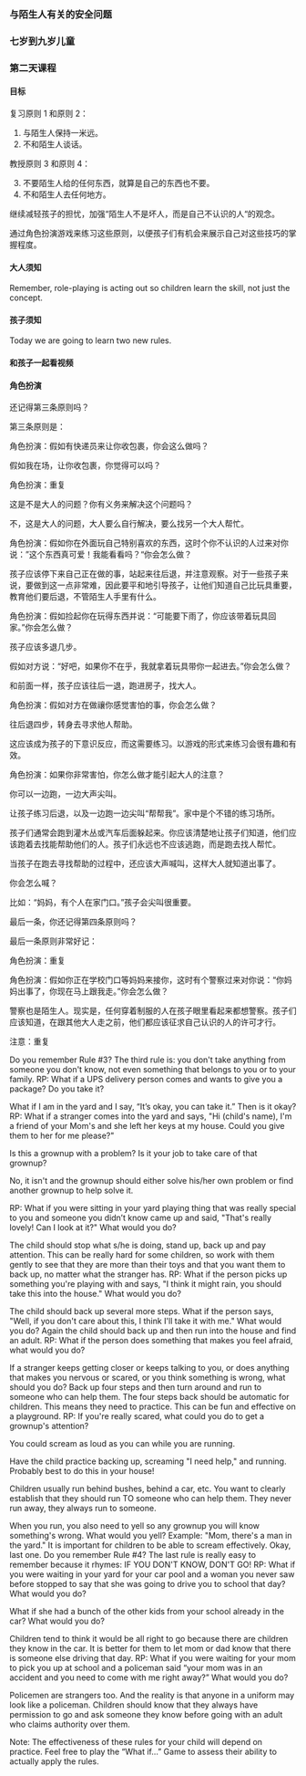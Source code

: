 ### 与陌生人有关的安全问题

### 七岁到九岁儿童

### 第二天课程

#### 目标

复习原则 1 和原则 2：

1. 与陌生人保持一米远。
2. 不和陌生人谈话。

教授原则 3 和原则 4：

3. 不要陌生人给的任何东西，就算是自己的东西也不要。
4. 不和陌生人去任何地方。

继续减轻孩子的担忧，加强“陌生人不是坏人，而是自己不认识的人“的观念。

通过角色扮演游戏来练习这些原则，以便孩子们有机会来展示自己对这些技巧的掌握程度。

#### 大人须知

Remember, role-playing is acting out so children learn the skill, not just the concept.

#### 孩子须知
 
Today we are going to learn two new rules.

#### 和孩子一起看视频

#### 角色扮演

还记得第三条原则吗？

第三条原则是：

角色扮演：假如有快递员来让你收包裹，你会这么做吗？

假如我在场，让你收包裹，你觉得可以吗？

角色扮演：重复

这是不是大人的问题？你有义务来解决这个问题吗？

不，这是大人的问题，大人要么自行解决，要么找另一个大人帮忙。

角色扮演：假如你在外面玩自己特别喜欢的东西，这时个你不认识的人过来对你说：”这个东西真可爱！我能看看吗？“你会怎么做？

孩子应该停下来自己正在做的事，站起来往后退，并注意观察。对于一些孩子来说，要做到这一点非常难，因此要平和地引导孩子，让他们知道自己比玩具重要，教育他们要后退，不管陌生人手里有什么。

角色扮演：假如捡起你在玩得东西并说：“可能要下雨了，你应该带着玩具回家。”你会怎么做？

孩子应该多退几步。

假如对方说：“好吧，如果你不在乎，我就拿着玩具带你一起进去。”你会怎么做？

和前面一样，孩子应该往后一退，跑进房子，找大人。

角色扮演：假如对方在做禳你感觉害怕的事，你会怎么做？

往后退四步，转身去寻求他人帮助。

这应该成为孩子的下意识反应，而这需要练习。以游戏的形式来练习会很有趣和有效。

角色扮演：如果你非常害怕，你怎么做才能引起大人的注意？

你可以一边跑，一边大声尖叫。

让孩子练习后退，以及一边跑一边尖叫“帮帮我”。家中是个不错的练习场所。

孩子们通常会跑到灌木丛或汽车后面躲起来。你应该清楚地让孩子们知道，他们应该跑着去找能帮助他们的人。孩子们永远也不应该逃跑，而是跑去找人帮忙。

当孩子在跑去寻找帮助的过程中，还应该大声喊叫，这样大人就知道出事了。

你会怎么喊？

比如：“妈妈，有个人在家门口。”孩子会尖叫很重要。

最后一条，你还记得第四条原则吗？

最后一条原则非常好记：

角色扮演：重复

角色扮演：假如你正在学校门口等妈妈来接你，这时有个警察过来对你说：“你妈妈出事了，你现在马上跟我走。”你会怎么做？

警察也是陌生人。现实是，任何穿着制服的人在孩子眼里看起来都想警察。孩子们应该知道，在跟其他大人走之前，他们都应该征求自己认识的人的许可才行。

注意：重复



Do you remember Rule #3?
The third rule is: you don't take anything from someone you don't know, not even something that belongs to you or to your family.
RP:  What if a UPS delivery person comes and wants to give you a package? Do you take it?

What if I am in the yard and I say, “It’s okay, you can take it.”  Then is it okay?
RP:  What if a stranger comes into the yard and says, "Hi (child's name), I'm a friend of your Mom's and she left her keys at my house. Could you give them to her for me please?"

Is this a grownup with a problem? Is it your job to take care of that grownup?

No, it isn't and the grownup should either solve his/her own problem or find another grownup to help solve it.

RP: What if you were sitting in your yard playing thing that was really special to you and someone you didn’t know came up and said, "That's really lovely! Can I look at it?"  What would you do?

The child should stop what s/he is doing, stand up, back up and pay attention.  This can be really hard for some children, so work with them gently to see that they are more than their toys and that you want them to back up, no matter what the stranger has.
RP:   What if the person picks up something you're playing with and says, "I think it might rain, you should take this into the house." What would you do?

The child should back up several more steps.
What if the person says, "Well, if you don't care about this, I think I'll take it with me." What would you do?
Again the child should back up and then run into the house and find an adult.
RP: What if the person does something that makes you feel afraid, what would you do?

If a stranger keeps getting closer or keeps talking to you, or does anything that makes you nervous or scared, or you think something is wrong, what should you do?
Back up four steps and then turn around and run to someone who can help them.
The four steps back should be automatic for children. This means they need to practice. This can be fun and effective on a playground.
RP:  If you're really scared, what could you do to get a grownup's attention?

You could scream as loud as you can while you are running.

Have the child practice backing up, screaming "I need help," and running.  Probably best to do this in your house!

Children usually run behind bushes, behind a car, etc.   You want to clearly establish that they should run TO someone who can help them. They never run away, they always run to someone. 

When you run, you also need to yell so any grownup you will know something's wrong.
What would you yell?
Example: "Mom, there's a man in the yard." It is important for children to be able to scream effectively.
Okay, last one.  Do you remember Rule #4?
The last rule is really easy to remember because it rhymes:
IF YOU DON'T KNOW, DON'T GO!
RP:  What if you were waiting in your yard for your car pool and a woman you never saw before stopped to say that she was going to drive you to school that day? What would you do? 

What if she had a bunch of the other kids from your school already in the car?  What would you do?

Children tend to think it would be all right to go because there are children they know in the car. It is better for them to let mom or dad know that there is someone else driving that day.
RP:  What if you were waiting for your mom to pick you up at school and a policeman said “your mom was in an accident and you need to come with me right away?”  What would you do?

Policemen are strangers too. And the reality is that anyone in a uniform may look like a policeman.  Children should know that they always have permission to go and ask someone they know before going with an adult who claims authority over them. 

Note:  The effectiveness of these rules for your child will depend on practice.  Feel free to play the “What if…” Game to assess their ability to actually apply the rules.  

